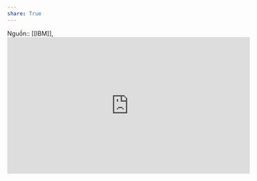 ```yaml
---
share: True
---
```

Nguồn:: [[IBM]], <iframe width="560" height="315" src="https://www.youtube.com/embed/KHoEbRH46Zk" title="YouTube video player" frameborder="0" allow="accelerometer; autoplay; clipboard-write; encrypted-media; gyroscope; picture-in-picture; web-share" allowfullscreen></iframe>

